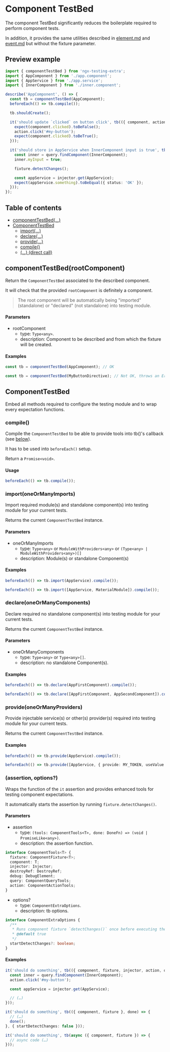 # Component TestBed

The component TestBed significantly reduces the boilerplate required to perform component tests.

In addition, it provides the same utilities described in [element.md](element.md#querying-elements-functions) and [event.md](event.md#events-functions) but without the fixture parameter.

## Preview example

```ts
import { componentTestBed } from 'ngx-testing-extra';
import { AppComponent } from './app.component';
import { AppService } from './app.service';
import { InnerComponent } from './inner.component';

describe('AppComponent', () => {
  const tb = componentTestBed(AppComponent);
  beforeEach(() => tb.compile());

  tb.shouldCreate();

  it('should update `clicked` on button click', tb(({ component, action }) => {
    expect(component.clicked).toBeFalse();
    action.click('#my-button');
    expect(component.clicked).toBeTrue();
  }));

  it('should store in AppService when InnerComponent input is true', tb(({ query, fixture, injector }) => {
    const inner = query.findComponent(InnerComponent);
    inner.myInput = true;

    fixture.detectChanges();

    const appService = injector.get(AppService);
    expect(appService.something).toBeEqual({ status: 'OK' });
  }));
});
```

## Table of contents

- [componentTestBed(…)](#componenttestbedrootcomponent)
- [ComponentTestBed](#componenttestbed)
  - [import(…)](#importoneormanyimports)
  - [declare(…)](#declareoneormanycomponents)
  - [provide(…)](#provideoneormanyproviders)
  - [compile()](#compile)
  - [(…) (direct call)](#assertion-options)

## componentTestBed(rootComponent)

Return the `ComponentTestBed` associated to the described component.

It will check that the provided `rootComponent` is definitely a component.

> The root component will be automatically being "imported" (standalone) or "declared" (not standalone) into testing module.

#### Parameters

- rootComponent
  - type: `Type<any>`.
  - description: Component to be described and from which the fixture will be created.

#### Examples

```ts
const tb = componentTestBed(AppComponent); // OK
```

```ts
const tb = componentTestBed(MyButtonDirective); // Not OK, throws an Error
```

## ComponentTestBed

Embed all methods required to configure the testing module and to wrap every expectation functions.

### compile()

Compile the `ComponentTestBed` to be able to provide tools into tb()'s callback (see [below](#assertion-options)).

It has to be used into `beforeEach()` setup.

Return a `Promise<void>`.

#### Usage

```ts
beforeEach(() => tb.compile());
```

### import(oneOrManyImports)

Import required module(s) and standalone component(s) into testing module for your current tests.

Returns the current `ComponentTestBed` instance.

#### Parameters

- oneOrManyImports
  - type: `Type<any>` or `ModuleWithProviders<any>` or `(Type<any> | ModuleWithProviders<any>)[]`
  - description: Module(s) or standalone Component(s)

#### Examples

```ts
beforeEach(() => tb.import(AppService).compile());
```

```ts
beforeEach(() => tb.import([AppService, MaterialModule]).compile());
```

### declare(oneOrManyComponents)

Declare required no standalone component(s) into testing module for your current tests.

Returns the current `ComponentTestBed` instance.

#### Parameters

- oneOrManyComponents
  - type: `Type<any>` or `Type<any>[]`.
  - description: no standalone Component(s).

#### Examples

```ts
beforeEach(() => tb.declare(AppFirstComponent).compile());
```

```ts
beforeEach(() => tb.declare([AppFirstComponent, AppSecondComponent]).compile());
```

### provide(oneOrManyProviders)

Provide injectable service(s) or other(s) provider(s) required into testing module for your current tests.

Returns the current `ComponentTestBed` instance.

#### Examples

```ts
beforeEach(() => tb.provide(AppService).compile());
```

```ts
beforeEach(() => tb.provide([AppService, { provide: MY_TOKEN, useValue: mockValue }]).compile());
```

### (assertion, options?)

Wraps the function of the `it` assertion and provides enhanced tools for testing component expectations.

It automatically starts the assertion by running `fixture.detectChanges()`.

#### Parameters

- assertion
  - type: `(tools: ComponentTools<T>, done: DoneFn) => (void | PromiseLike<any>)`.
  - description: the assertion function.

```ts
interface ComponentTools<T> {
  fixture: ComponentFixture<T>;
  component: T;
  injector: Injector;
  destroyRef: DestroyRef;
  debug: DebugElement;
  query: ComponentQueryTools;
  action: ComponentActionTools;
}
```

- options?
  - type: `ComponentExtraOptions`.
  - description: tb options.

```ts
interface ComponentExtraOptions {
  /**
   * Runs component fixture `detectChanges()` once before executing the assertion function.
   * @default true
   */
  startDetectChanges?: boolean;
}
```

#### Examples

```ts
it('should do something', tb(({ component, fixture, injector, action, query }) => {
  const inner = query.findComponent(InnerComponent);
  action.click('#my-button');

  const appService = injector.get(AppService);

  // (…)
})); 
```

```ts
it('should do something', tb(({ component, fixture }, done) => {
  // (…)
  done();
}, { startDetectChanges: false })); 
```

```ts
it('should do something', tb(async ({ component, fixture }) => {
  // async code (…)
})); 
```
